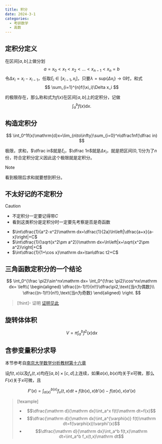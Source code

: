 ```yaml
---
title: 积分
date: 2024-3-1
categories:
  - 考研数学
  - 高数
---
```


## 定积分定义

在区间$[a,b]$上做分划
$$
a=x_0<x_1<x_2<...<x_{n-1}<x_n=b
$$
令$\Delta x_i=x_i-x_{i-1}$，任取$\xi_i\in[x_{i-1},x_i]$，只要$\lambda=\mathrm{sup}\{\Delta x_i\}\to 0$时，和式
$$
\sum_{i=1}^{n}f(\xi_i)\Delta x_i
$$

的极限存在，那么称和式为$f(x)$在区间$[a,b]$上的定积分，记做
$$
\int_a^b f(x)\mathrm{d}x.
$$

## 构造定积分

$$
\int_0^1f(x)\mathrm{d}x=\lim_{n\to\infty}\sum_{i=0}^n\dfrac1nf(\dfrac in)
$$

极限，求和，$\dfrac in$就是$\xi_i$，$\dfrac 1n$就是$\Delta x_i$，就是把区间$[0,1]$分为了$n$份，符合定积分定义因此这个极限就是定积分。

>[!note]
> 看到极限后求和就要想到积分。

## 不太好记的不定积分

>[!caution]
>
> - 不定积分一定要记得带$C$
> - 看到这类积分是定积分时一定要先考察是否是奇函数

- $\int\dfrac{1}{a^2-x^2}\mathrm dx=\dfrac{1}{2a}\ln\left|\dfrac{a+x}{a-x}\right|+C$
- $\int\dfrac{1}{\sqrt{x^2\pm a^2}}\mathrm dx=\ln\left|x+\sqrt{x^2\pm a^2}\right|+C$
- $\int\dfrac{1}{1+\cos x}\mathrm dx=\tan\dfrac t2+C$

## 三角函数定积分的一个结论

$$
\int_0^{\frac \pi2}\sin^nx\mathrm dx=
\int_0^{\frac \pi2}\cos^nx\mathrm dx=
\left\{
\begin{aligned}
\dfrac{(n-1)!!}{n!!}\dfrac\pi2,\text{当n为偶数}\\
\dfrac{(n-1)!!}{n!!},\text{当n为奇数}
\end{aligned}
\right.
$$

>[!hint]- 证明
> [证明见此](https://www.zhihu.com/question/364635137?utm_id=0)

## 旋转体体积

$$
V=\pi\int_a^bf^2(x)\mathrm dx
$$

## 含参变量积分求导

本节参考自[南京大学数学分析教材第十六章](http://maths.nju.edu.cn/~meijq/calculus/ch16_sec1-2.pdf)

设$f(t,x)$以及$f_x(t,x)$均在$[a,b]\times[c,d]$上连续，如果$a(x),b(x)$均关于$x$可微，那么$F(x)$关于$x$可微，且

$$
F'(x)=\int_{a(x)}^{b(x)}f_x(t,x)\mathrm dt+f(b(x),x)b'(x)-f(a(x),x)a'(x)
$$

>[!example]
>
> - $$\dfrac{\mathrm d}{\mathrm dx}\int_a^x f(t)\mathrm dt=f(x)$$
> - $$\dfrac{\mathrm d}{\mathrm dx}\int_a^{\varphi(x)} f(t)\mathrm dt=f(\varphi(x))\varphi'(x)$$
>- $$\dfrac{\mathrm d}{\mathrm dx}\int_a^b f(t,x)\mathrm dt=\int_a^b f_x(t,x)\mathrm dt$$
